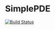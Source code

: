 # SimplePDE

[![Build Status](https://github.com/yiminllin/SimplePDE.jl/actions/workflows/CI.yml/badge.svg?branch=main)](https://github.com/yiminllin/SimplePDE.jl/actions/workflows/CI.yml?query=branch%3Amain)
